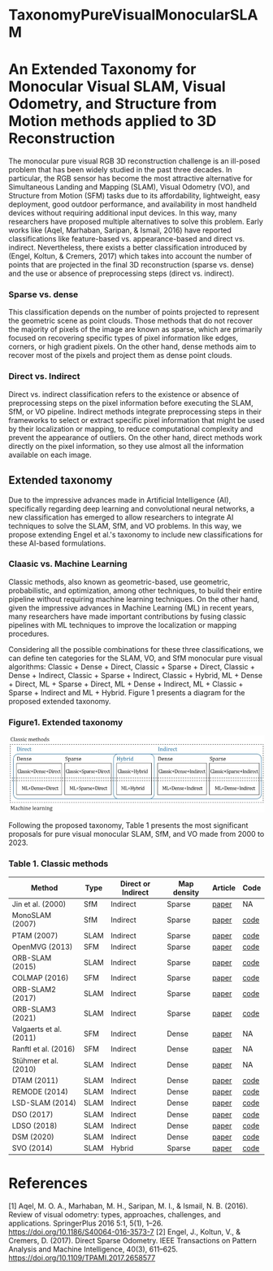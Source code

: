 # TaxonomyPureVisualMonocularSLAM
# An Extended Taxonomy for Monocular Visual SLAM, Visual Odometry, and Structure from Motion methods applied to 3D Reconstruction
The monocular pure visual RGB 3D reconstruction challenge is an ill-posed problem that has been widely studied in the past three decades. In particular, the RGB sensor has become the most attractive alternative for Simultaneous Landing and Mapping (SLAM), Visual Odometry (VO), and Structure from Motion (SFM) tasks due to its affordability, lightweight, easy deployment, good outdoor performance, and availability in most handheld devices without requiring additional input devices. In this way, many researchers have proposed multiple alternatives to solve this problem. Early works like (Aqel, Marhaban, Saripan, & Ismail, 2016) have reported classifications like feature-based vs. appearance-based and direct vs. indirect. Nevertheless, there exists a better classification introduced by (Engel, Koltun, & Cremers, 2017) which takes into account the number of points that are projected in the final 3D reconstruction (sparse vs. dense) and the use or absence of preprocessing steps (direct vs. indirect).
### Sparse vs. dense
This classification depends on the number of points projected to represent the geometric scene as point clouds. Those methods that do not recover the majority of pixels of the image are known as sparse, which are primarily focused on recovering specific types of pixel information like edges, corners, or high gradient pixels. On the other hand, dense methods aim to recover most of the pixels and project them as dense point clouds.

### Direct vs. Indirect
Direct vs. indirect classification refers to the existence or absence of preprocessing steps on the pixel information before executing the SLAM, SfM, or VO pipeline. Indirect methods integrate preprocessing steps in their frameworks to select or extract specific pixel information that might be used by their localization or mapping, to reduce computational complexity and prevent the appearance of outliers. On the other hand, direct methods work directly on the pixel information, so they use almost all the information available on each image.

## Extended taxonomy
Due to the impressive advances made in Artificial Intelligence (AI), specifically regarding deep learning and convolutional neural networks, a new classification has emerged to allow researchers to integrate AI techniques to solve the SLAM, SfM, and VO problems. In this way, we propose extending Engel et al.'s taxonomy to include new classifications for these AI-based formulations.
### Claasic vs. Machine Learning
Classic methods, also known as geometric-based, use geometric, probabilistic, and optimization, among other techniques, to build their entire pipeline without requiring machine learning techniques. On the other hand, given the impressive advances in Machine Learning (ML) in recent years, many researchers have made important contributions by fusing classic pipelines with ML techniques to improve the localization or mapping procedures.

Considering all the possible combinations for these three classifications, we can define ten categories for the SLAM, VO, and SfM monocular pure visual algorithms: Classic + Dense + Direct, Classic + Sparse + Direct, Classic + Dense + Indirect, Classic + Sparse + Indirect, Classic + Hybrid, ML + Dense + Direct, ML + Sparse + Direct, ML + Dense + Indirect, ML + Classic + Sparse + Indirect and ML + Hybrid. Figure 1 presents a diagram for the proposed extended taxonomy.

### Figure1. Extended taxonomy
![Alt text](https://github.com/erickherreraresearch/TaxonomyPureVisualMonocularSLAM/blob/main/images/taxonomy.JPG?raw=true "Extended taxonomy for monocular 3D reconstruction methods")

Following the proposed taxonomy, Table 1 presents the most significant proposals for pure visual monocular SLAM, SfM, and VO made from 2000 to 2023.

### Table 1. Classic methods
| Method | Type | Direct or Indirect | Map density | Article | Code |
| --- | --- | --- | --- | --- | --- |
| Jin et al. (2000)| SfM | Indirect | Sparse | [paper](https://ieeexplore.ieee.org/document/854954) | NA |
| MonoSLAM (2007) | SfM | Indirect | Sparse | [paper](https://ieeexplore.ieee.org/document/4160954) | [code](https://github.com/marcromani/MonoSLAM) |
| PTAM (2007) | SLAM | Indirect | Sparse | [paper](https://ieeexplore.ieee.org/document/4538852) | [code](https://github.com/Oxford-PTAM/PTAM-GPL) |
| OpenMVG (2013) | SFM | Indirect | Sparse | [paper](https://link.springer.com/chapter/10.1007/978-3-319-56414-2_5) | [code](https://github.com/openMVG/openMVG/tree/v2.0) |
| ORB-SLAM (2015) | SLAM | Indirect | Sparse | [paper](https://ieeexplore.ieee.org/document/7219438) | [code](https://github.com/raulmur/ORB_SLAM) |
| COLMAP (2016) | SFM | Indirect | Sparse | [paper](https://ieeexplore.ieee.org/document/7780814) | [code](https://github.com/colmap/colmap) |
| ORB-SLAM2 (2017) | SLAM | Indirect | Sparse | [paper](https://ieeexplore.ieee.org/document/7946260) | [code](https://github.com/raulmur/ORB_SLAM2) |
| ORB-SLAM3 (2021) | SLAM | Indirect | Sparse | [paper](https://ieeexplore.ieee.org/document/9440682) | [code](https://github.com/UZ-SLAMLab/ORB_SLAM3) |
| Valgaerts et al. (2011) | SFM | Indirect | Dense | [paper](https://link.springer.com/article/10.1007/s11263-011-0466-7) | NA |
| Ranftl et al. (2016) | SFM | Indirect | Dense | [paper](https://ieeexplore.ieee.org/document/7780809) | NA |
|  Stühmer et al. (2010) | SLAM | Indirect | Dense | [paper](https://link.springer.com/chapter/10.1007/978-3-642-15986-2_2) | NA |
|  DTAM (2011) | SLAM | Indirect | Dense | [paper](https://ieeexplore.ieee.org/abstract/document/6126513) | [code](https://github.com/Rintarooo/DTAM_Mapping) |
|  REMODE (2014) | SLAM | Indirect | Dense | [paper](https://ieeexplore.ieee.org/abstract/document/6907233) | [code](https://github.com/uzh-rpg/rpg_open_remode) |
|  LSD-SLAM (2014) | SLAM | Indirect | Dense | [paper](https://link.springer.com/chapter/10.1007/978-3-319-10605-2_54) | [code](https://github.com/tum-vision/lsd_slam) |
|  DSO (2017) | SLAM | Indirect | Dense | [paper](https://ieeexplore.ieee.org/document/7898369) | [code](https://github.com/JakobEngel/dso) |
|  LDSO (2018) | SLAM | Indirect | Dense | [paper](https://ieeexplore.ieee.org/document/8593376) | [code](https://github.com/tum-vision/LDSO) |
|  DSM (2020) | SLAM | Indirect | Dense | [paper](https://ieeexplore.ieee.org/document/9102352) | [code](https://github.com/jzubizarreta/dsm) |
|  SVO (2014) | SLAM | Hybrid | Sparse | [paper](https://ieeexplore.ieee.org/document/6906584) | [code](https://github.com/uzh-rpg/rpg_svo) |

# References
[1] Aqel, M. O. A., Marhaban, M. H., Saripan, M. I., & Ismail, N. B. (2016). Review of visual odometry: types, approaches, challenges, and applications. SpringerPlus 2016 5:1, 5(1), 1–26. https://doi.org/10.1186/S40064-016-3573-7
[2] Engel, J., Koltun, V., & Cremers, D. (2017). Direct Sparse Odometry. IEEE Transactions on Pattern Analysis and Machine Intelligence, 40(3), 611–625. https://doi.org/10.1109/TPAMI.2017.2658577
